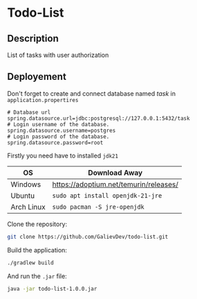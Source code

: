 # Todo-List



## Description
List of tasks with user authorization

## Deployement

Don't forget to create and connect database named *task* in `application.propertires`
```properties
# Database url
spring.datasource.url=jdbc:postgresql://127.0.0.1:5432/task
# Login username of the database.
spring.datasource.username=postgres
# Login password of the database.
spring.datasource.password=root
```

Firstly you need have to installed `jdk21`

|OS|Download Away|
|-|-|
|Windows|https://adoptium.net/temurin/releases/|
|Ubuntu|`sudo apt install openjdk-21-jre`|
|Arch Linux|`sudo pacman -S jre-openjdk`|

Clone the repository: 
```bash
git clone https://github.com/GalievDev/todo-list.git
```

Build the application:

```bash
./gradlew build
```

And run the `.jar` file:

```bash
java -jar todo-list-1.0.0.jar
```

